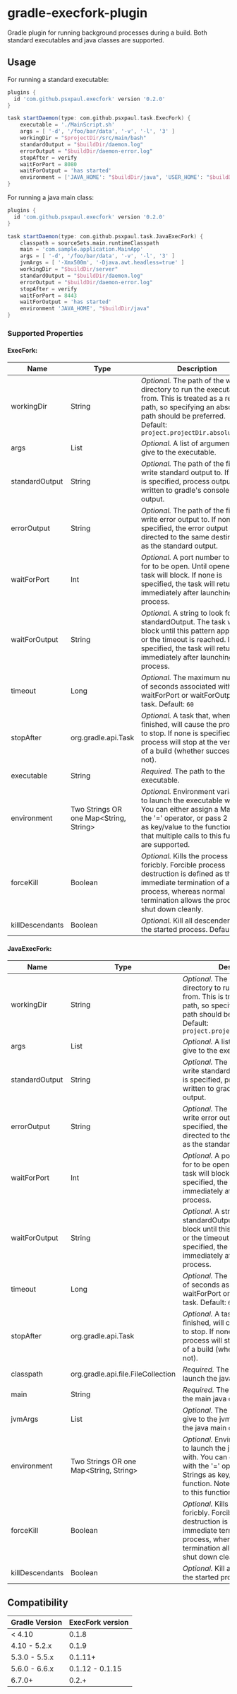 # gradle-execfork-plugin

Gradle plugin for running background processes during a build. Both standard executables and java classes are supported.

## Usage
For running a standard executable:

```groovy
plugins {
  id 'com.github.psxpaul.execfork' version '0.2.0'
}

task startDaemon(type: com.github.psxpaul.task.ExecFork) {
    executable = './MainScript.sh'
    args = [ '-d', '/foo/bar/data', '-v', '-l', '3' ]
    workingDir = "$projectDir/src/main/bash"
    standardOutput = "$buildDir/daemon.log"
    errorOutput = "$buildDir/daemon-error.log"
    stopAfter = verify
    waitForPort = 8080
    waitForOutput = 'has started'
    environment = ['JAVA_HOME': "$buildDir/java", 'USER_HOME': "$buildDir/userhome"]
}
```

For running a java main class:

```groovy
plugins {
  id 'com.github.psxpaul.execfork' version '0.2.0'
}

task startDaemon(type: com.github.psxpaul.task.JavaExecFork) {
    classpath = sourceSets.main.runtimeClasspath
    main = 'com.sample.application.MainApp'
    args = [ '-d', '/foo/bar/data', '-v', '-l', '3' ]
    jvmArgs = [ '-Xmx500m', '-Djava.awt.headless=true' ]
    workingDir = "$buildDir/server"
    standardOutput = "$buildDir/daemon.log"
    errorOutput = "$buildDir/daemon-error.log"
    stopAfter = verify
    waitForPort = 8443
    waitForOutput = 'has started'
    environment 'JAVA_HOME', "$buildDir/java"
}
```

### Supported Properties
#### ExecFork:

Name | Type | Description
--- | --- | ---
workingDir | String | *Optional.* The path of the working directory to run the executable from. This is treated as a relative path, so specifying an absolute path should be preferred. Default: `project.projectDir.absolutePath`
args | List<String> | *Optional.* A list of arguments to give to the executable.
standardOutput | String | *Optional.* The path of the file to write standard output to. If none is specified, process output is written to gradle's console output.
errorOutput | String | *Optional.* The path of the file to write error output to. If none is specified, the error output is directed to the same destination as the standard output.
waitForPort | Int | *Optional.* A port number to watch for to be open. Until opened, the task will block. If none is specified, the task will return immediately after launching the process.
waitForOutput | String | *Optional.* A string to look for in standardOutput. The task will block until this pattern appeared or the timeout is reached. If not specified, the task will return immediately after launching the process.
timeout | Long | *Optional.* The maximum number of seconds associated with the waitForPort or waitForOutput task. Default: `60`
stopAfter | org.gradle.api.Task | *Optional.* A task that, when finished, will cause the process to stop. If none is specified, the process will stop at the very end of a build (whether successful or not).
executable | String | *Required.* The path to the executable.
environment | Two Strings OR one Map<String, String> | *Optional.* Environment variables to launch the executable with. You can either assign a Map with the '=' operator, or pass 2 Strings as key/value to the function. Note that multiple calls to this function are supported.
forceKill | Boolean | *Optional.* Kills the process foricbly. Forcible process destruction is defined as the immediate termination of a process, whereas normal termination allows the process to shut down cleanly.
killDescendants | Boolean | *Optional.* Kill all descendents of the started process. Default: `true`


#### JavaExecFork:

Name | Type | Description
--- | --- | ---
workingDir | String | *Optional.* The path of the working directory to run the executable from. This is treated as a relative path, so specifying an absolute path should be preferred. Default: `project.projectDir.absolutePath`
args | List<String> | *Optional.* A list of arguments to give to the executable.
standardOutput | String | *Optional.* The path of the file to write standard output to. If none is specified, process output is written to gradle's console output.
errorOutput | String | *Optional.* The path of the file to write error output to. If none is specified, the error output is directed to the same destination as the standard output.
waitForPort | Int | *Optional.* A port number to watch for to be open. Until opened, the task will block. If none is specified, the task will return immediately after launching the process.
waitForOutput | String | *Optional.* A string to look for in standardOutput. The task will block until this pattern appeared or the timeout is reached. If not specified, the task will return immediately after launching the process.
timeout | Long | *Optional.* The maximum number of seconds associated with the waitForPort or waitForOutput task. Default: `60`
stopAfter | org.gradle.api.Task | *Optional.* A task that, when finished, will cause the process to stop. If none is specified, the process will stop at the very end of a build (whether successful or not).
classpath | org.gradle.api.file.FileCollection | *Required.* The classpath to use to launch the java main class.
main | String | *Required.* The qualified name of the main java class to execute.
jvmArgs | List<String> | *Optional.* The list of arguments to give to the jvm when launching the java main class.
environment | Two Strings OR one Map<String, String> | *Optional.* Environment variables to launch the java main class with. You can either assign a Map with the '=' operator, or pass 2 Strings as key/value to the function. Note that multiple calls to this function are supported.
forceKill | Boolean | *Optional.* Kills the process foricbly. Forcible process destruction is defined as the immediate termination of a process, whereas normal termination allows the process to shut down cleanly.
killDescendants | Boolean | *Optional.* Kill all descendents of the started process. Default: `true`

## Compatibility

Gradle Version | ExecFork version
--- | ---
< 4.10 | 0.1.8
4.10 - 5.2.x | 0.1.9
5.3.0 - 5.5.x | 0.1.11+
5.6.0 - 6.6.x | 0.1.12 - 0.1.15
6.7.0+ | 0.2.+
